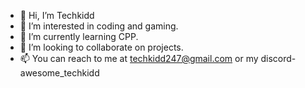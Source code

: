 - 👋 Hi, I’m Techkidd
- 👀 I’m interested in coding and gaming.
- 🌱 I’m currently learning CPP.
- 💞️ I’m looking to collaborate on projects.
- 📫 You can reach to me at techkidd247@gmail.com or my discord- awesome_techkidd

<!---
Techkidd24/Techkidd24 is a ✨ special ✨ repository because its `README.md` (this file) appears on your GitHub profile.
You can click the Preview link to take a look at your changes.
--->

